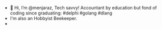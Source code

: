 - 👋 Hi, I’m @menjaraz, Tech savvy! Accountant by education but fond of coding since graduating: #delphi #golang #dlang
- I'm also an Hobbyist Beekeeper.
- 

<!---
menjaraz/menjaraz is a ✨ special ✨ repository because its `README.md` (this file) appears on your GitHub profile.
You can click the Preview link to take a look at your changes.
--->
